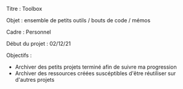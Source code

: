 Titre : Toolbox

Objet : ensemble de petits outils / bouts de code / mémos

Cadre : Personnel

Début du projet : 02/12/21

Objectifs :
- Archiver des petits projets terminé afin de suivre ma progression
- Archiver des ressources créées suscéptibles d'être réutiliser sur d'autres projets 
